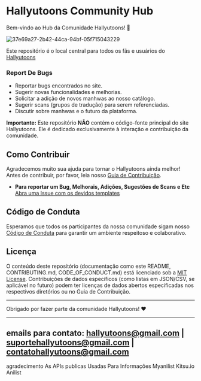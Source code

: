 # Hallyutoons Community Hub

Bem-vindo ao Hub da Comunidade Hallyutoons! 🎉

   ![37e69a27-2b42-44ca-94bf-05f715043229](https://github.com/user-attachments/assets/4cd2f43b-70ec-4f81-b626-51f73e562d98)


Este repositório é o local central para todos os fãs e usuários do [Hallyutoons](https://hallyutoons.site)


### Report De Bugs

*   Reportar bugs encontrados no site.
*   Sugerir novas funcionalidades e melhorias.
*   Solicitar a adição de novos manhwas ao nosso catálogo.
*   Sugerir scans (grupos de tradução) para serem referenciadas.
*   Discutir sobre manhwas e o futuro da plataforma.

**Importante:** Este repositório **NÃO** contém o código-fonte principal do site Hallyutoons. Ele é dedicado exclusivamente à interação e contribuição da comunidade.

## Como Contribuir

Agradecemos muito sua ajuda para tornar o Hallyutoons ainda melhor! Antes de contribuir, por favor, leia nosso [Guia de Contribuição](Contribuindo.md).

*   **Para reportar um Bug, Melhorais, Adições, Sugestões de Scans e Etc** [Abra uma Issue com os devidos templates](https://github.com/REEDScx/hallyutoons-catalog/issues)

## Código de Conduta

Esperamos que todos os participantes da nossa comunidade sigam nosso [Código de Conduta](CODE_OF_CONDUCT.md) para garantir um ambiente respeitoso e colaborativo.

## Licença

O conteúdo deste repositório (documentação como este README, CONTRIBUTING.md, CODE_OF_CONDUCT.md) está licenciado sob a [MIT License](LICENSE). Contribuições de dados específicos (como listas em JSON/CSV, se aplicável no futuro) podem ter licenças de dados abertos especificadas nos respectivos diretórios ou no Guia de Contribuição.

---

Obrigado por fazer parte da comunidade Hallyutoons! ❤️

---

emails para contato: hallyutoons@gmail.com | suportehallyutoons@gmail.com | contatohallyutoons@gmail.com
---

agradecimento As APIs publicas Usadas Para Informações 
Myanilist 
Kitsu.io
Anilist
